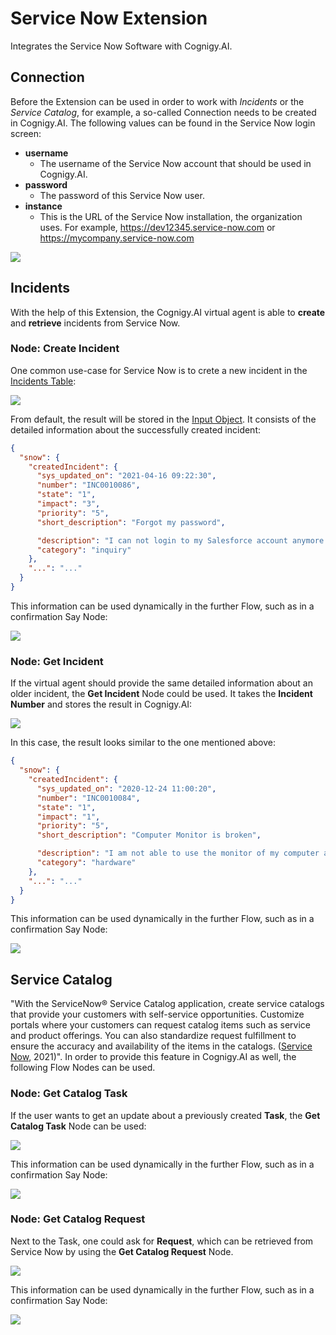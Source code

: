 # Service Now Extension

Integrates the Service Now Software with Cognigy.AI.

## Connection

Before the Extension can be used in order to work with *Incidents* or the *Service Catalog*, for example, a so-called Connection needs to be created in Cognigy.AI. The following values can be found in the Service Now login screen:

  - **username**
    - The username of the Service Now account that should be used in Cognigy.AI.
  - **password**
    - The password of this Service Now user.
  - **instance**
    - This is the URL of the Service Now installation, the organization uses. For example, https://dev12345.service-now.com or https://mycompany.service-now.com

<img src="./docs/serviceNowCredentialsScreenshot.PNG">

## Incidents

With the help of this Extension, the Cognigy.AI virtual agent is able to **create** and **retrieve** incidents from Service Now.

### Node: Create Incident

One common use-case for Service Now is to crete a new incident in the [Incidents Table](https://www.servicenow.com/products/incident-management.html):

<img src="./docs/snow-create-incident-edit-menu.PNG">

From default, the result will be stored in the [Input Object](https://docs.cognigy.com/docs/input). It consists of the detailed information about the successfully created incident:

```json
{
  "snow": {
    "createdIncident": {
      "sys_updated_on": "2021-04-16 09:22:30",
      "number": "INC0010086",
      "state": "1",
      "impact": "3",
      "priority": "5",
      "short_description": "Forgot my password",

      "description": "I can not login to my Salesforce account anymore. ",
      "category": "inquiry"
    },
    "...": "..."
  }
}
```

This information can be used dynamically in the further Flow, such as in a confirmation Say Node:

<img src="./docs/snow-create-incident-confirmation-say-node-edit-menu.PNG">

### Node: Get Incident

If the virtual agent should provide the same detailed information about an older incident, the **Get Incident** Node could be used. It takes the **Incident Number** and stores the result in Cognigy.AI:

<img src="./docs/snow-get-incident-edit-menu.PNG">

In this case, the result looks similar to the one mentioned above:

```json
{
  "snow": {
    "createdIncident": {
      "sys_updated_on": "2020-12-24 11:00:20",
      "number": "INC0010084",
      "state": "1",
      "impact": "1",
      "priority": "5",
      "short_description": "Computer Monitor is broken",

      "description": "I am not able to use the monitor of my computer anymore. It keeps showing screen",
      "category": "hardware"
    },
    "...": "..."
  }
}
```

This information can be used dynamically in the further Flow, such as in a confirmation Say Node:

<img src="./docs/snow-get-incident-confirmation-say-node-edit-menu.PNG">

## Service Catalog

"With the ServiceNow® Service Catalog application, create service catalogs that provide your customers with self-service opportunities. Customize portals where your customers can request catalog items such as service and product offerings. You can also standardize request fulfillment to ensure the accuracy and availability of the items in the catalogs. ([Service Now](https://docs.servicenow.com/bundle/newyork-it-service-management/page/product/service-catalog-management/concept/c_ServiceCatalogManagement.html), 2021)". In order to provide this feature in Cognigy.AI as well, the following Flow Nodes can be used.

### Node: Get Catalog Task

If the user wants to get an update about a previously created **Task**, the **Get Catalog Task** Node can be used:

<img src="./docs/snow-get-catalog-task-edit-menu.PNG">

This information can be used dynamically in the further Flow, such as in a confirmation Say Node:

<img src="./docs/snow-get-catalog-task-confirmation-say-node-edit-menu.PNG">


### Node: Get Catalog Request

Next to the Task, one could ask for **Request**, which can be retrieved from Service Now by using the **Get Catalog Request** Node.

<img src="./docs/snow-get-catalog-request-edit-menu.PNG">

This information can be used dynamically in the further Flow, such as in a confirmation Say Node:

<img src="./docs/snow-get-catalog-request-confirmation-say-node-edit-menu.PNG">
